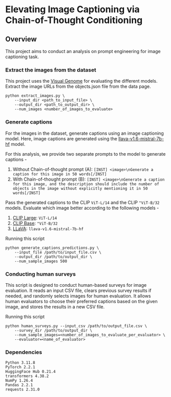 # Elevating Image Captioning via Chain-of-Thought Conditioning

## Overview

This project aims to conduct an analysis on prompt engineering for image captioning task.

### Extract the images from the dataset

This project uses the [Visual Genome](https://homes.cs.washington.edu/~ranjay/visualgenome/index.html) for evaluating the different models. Extract the image URLs from the objects.json file from the data page.

```
python extract_images.py \
    --input_dir <path_to_input_file> \
    --output_dir <path_to_output_dir> \
    --num_images <number_of_images_to_evaluate>

```

### Generate captions

For the images in the dataset, generate captions using an image captioning model. Here, image captions are generated using the [llava-v1.6-mistral-7b-hf](https://llava-vl.github.io) model.

For this analysis, we provide two separate prompts to the model to generate captions -
1. Without Chain-of-thought prompt (A): ```[INST] <image>\nGenerate a caption for this image in 50 words[/INST]```
2. With Chain-of-thought prompt (B): ```[INST] <image>\nGenerate a caption for this image, and the description should include the number of objects in the image without explicitly mentioning it in 50 words[/INST]```

Pass the generated captions to the CLIP ```ViT-L/14``` and the CLIP ```"ViT-B/32``` models.
Evaluate which image better according to the following models -
1. [CLIP Large](https://github.com/openai/CLIP): ```ViT-L/14```
2. [CLIP Base](https://github.com/openai/CLIP): ```"ViT-B/32```
3. [LLaVA](https://huggingface.co/llava-hf/llava-v1.6-mistral-7b-hf): ```llava-v1.6-mistral-7b-hf```

Running this script

```
python generate_captions_predictions.py \
    --input_file /path/to/input_file.csv \
    --output_dir /path/to/output_dir \
    --num_sample_images 500
```

### Conducting human surveys

This script is designed to conduct human-based surveys for image evaluation. It reads an input CSV file, clears previous survey results if needed, and randomly selects images for human evaluation. It allows human evaluators to choose their preferred captions based on the given image, and stores the results in a new CSV file.

Running this script

```
python human_surveys.py --input_csv /path/to/output_file.csv \
    --survey_dir /path/to/output_dir \
    --num_sample_images=<number_of_images_to_evaluate_per_evaluator> \
    --evaluator=<name_of_evaluator>
```

### Dependencies

```
Python 3.11.8
PyTorch 2.2.1
HuggingFace Hub 0.21.4
transformers 4.38.2
NumPy 1.26.4
Pandas 2.2.1
requests 2.31.0
```

